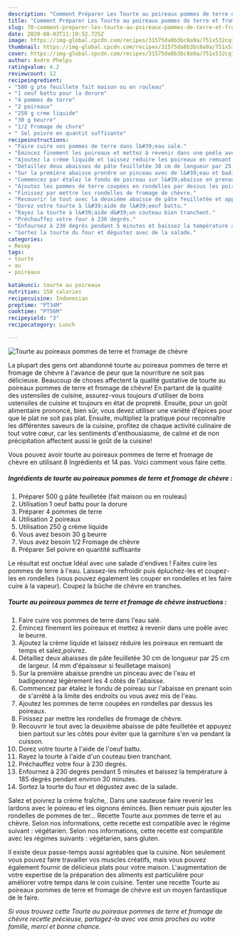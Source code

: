 ```yaml
---
description: "Comment Préparer Les Tourte au poireaux pommes de terre et fromage de chèvre"
title: "Comment Préparer Les Tourte au poireaux pommes de terre et fromage de chèvre"
slug: 70-comment-preparer-les-tourte-au-poireaux-pommes-de-terre-et-fromage-de-chevre
date: 2020-08-03T11:19:52.725Z
image: https://img-global.cpcdn.com/recipes/31575da8b3bc8a9a/751x532cq70/tourte-au-poireaux-pommes-de-terre-et-fromage-de-chevre-photo-principale-de-la-recette.jpg
thumbnail: https://img-global.cpcdn.com/recipes/31575da8b3bc8a9a/751x532cq70/tourte-au-poireaux-pommes-de-terre-et-fromage-de-chevre-photo-principale-de-la-recette.jpg
cover: https://img-global.cpcdn.com/recipes/31575da8b3bc8a9a/751x532cq70/tourte-au-poireaux-pommes-de-terre-et-fromage-de-chevre-photo-principale-de-la-recette.jpg
author: Andre Phelps
ratingvalue: 4.2
reviewcount: 12
recipeingredient:
- "500 g pte feuillete fait maison ou en rouleau"
- "1 oeuf battu pour la dorure"
- "4 pommes de terre"
- "2 poireaux"
- "250 g crme liquide"
- "30 g beurre"
- "1/2 Fromage de chvre"
- " Sel poivre en quantit suffisante"
recipeinstructions:
- "Faire cuire vos pommes de terre dans l&#39;eau salé."
- "Émincez finement les poireaux et mettez à revenir dans une poêle avec le beurre."
- "Ajoutez la crème liquide et laissez réduire les poireaux en remuant de temps et salez,poivrez."
- "Détaillez deux abaisses de pâte feuilletée 30 cm de longueur par 25 cm de largeur. (4 mm d&#39;épaisseur si feuilletage maison)"
- "Sur la première abaisse prendre un pinceau avec de l&#39;eau et badigeonnez légèrement les 4 côtés de l&#39;abaisse."
- "Commencez par étalez le fondu de poireau sur l&#39;abaisse en prenant soin de s&#39;arrêté à la limite des endroits ou vous avez mis de l&#39;eau."
- "Ajoutez les pommes de terre coupées en rondelles par dessus les poireaux."
- "Finissez par mettre les rondelles de fromage de chèvre."
- "Recouvrir le tout avec la deuxième abaisse de pâte feuilletée et appuyez bien partout sur les côtés pour éviter que la garniture s&#39;en va pendant la cuisson."
- "Dorez votre tourte à l&#39;aide de l&#39;oeuf battu."
- "Rayez la tourte à l&#39;aide d&#39;un couteau bien tranchant."
- "Préchauffez votre four à 230 degrés."
- "Enfournez à 230 degrés pendant 5 minutes et baissez la température à 185 degrés pendant environ 30 minutes."
- "Sortez la tourte du four et dégustez avec de la salade."
categories:
- Resep
tags:
- tourte
- au
- poireaux

katakunci: tourte au poireaux 
nutrition: 158 calories
recipecuisine: Indonesian
preptime: "PT34M"
cooktime: "PT56M"
recipeyield: "3"
recipecategory: Lunch

---
```



![Tourte au poireaux pommes de terre et fromage de chèvre](https://img-global.cpcdn.com/recipes/31575da8b3bc8a9a/751x532cq70/tourte-au-poireaux-pommes-de-terre-et-fromage-de-chevre-photo-principale-de-la-recette.jpg)

La plupart des gens ont abandonné tourte au poireaux pommes de terre et fromage de chèvre à l'avance de peur que la nourriture ne soit pas délicieuse. Beaucoup de choses affectent la qualité gustative de tourte au poireaux pommes de terre et fromage de chèvre! En partant de la qualité des ustensiles de cuisine, assurez-vous toujours d'utiliser de bons ustensiles de cuisine et toujours en état de propreté. Ensuite, pour un goût alimentaire prononcé, bien sûr, vous devez utiliser une variété d'épices pour que le plat ne soit pas plat. Ensuite, multipliez la pratique pour reconnaître les différentes saveurs de la cuisine, profitez de chaque activité culinaire de tout votre cœur, car les sentiments d'enthousiasme, de calme et de non précipitation affectent aussi le goût de la cuisine!

<!--inarticleads1-->

Vous pouvez avoir tourte au poireaux pommes de terre et fromage de chèvre en utilisant 8 Ingrédients et 14 pas. Voici comment vous faire cette.

##### Ingrédients de tourte au poireaux pommes de terre et fromage de chèvre :

1. Préparer 500 g pâte feuilletée (fait maison ou en rouleau)
1. Utilisation 1 oeuf battu pour la dorure
1. Préparer 4 pommes de terre
1. Utilisation 2 poireaux
1. Utilisation 250 g crème liquide
1. Vous avez besoin 30 g beurre
1. Vous avez besoin 1/2 Fromage de chèvre
1. Préparer  Sel poivre en quantité suffisante


Le résultat est onctue Idéal avec une salade d&#39;endives ! Faites cuire les pommes de terre à l&#39;eau. Laissez-les refroidir puis épluchez-les et coupez-les en rondelles (vous pouvez également les couper en rondelles et les faire cuire à la vapeur). Coupez la bûche de chèvre en tranches. 

<!--inarticleads2-->

##### Tourte au poireaux pommes de terre et fromage de chèvre instructions :

1. Faire cuire vos pommes de terre dans l&#39;eau salé.
1. Émincez finement les poireaux et mettez à revenir dans une poêle avec le beurre.
1. Ajoutez la crème liquide et laissez réduire les poireaux en remuant de temps et salez,poivrez.
1. Détaillez deux abaisses de pâte feuilletée 30 cm de longueur par 25 cm de largeur. (4 mm d&#39;épaisseur si feuilletage maison)
1. Sur la première abaisse prendre un pinceau avec de l&#39;eau et badigeonnez légèrement les 4 côtés de l&#39;abaisse.
1. Commencez par étalez le fondu de poireau sur l&#39;abaisse en prenant soin de s&#39;arrêté à la limite des endroits ou vous avez mis de l&#39;eau.
1. Ajoutez les pommes de terre coupées en rondelles par dessus les poireaux.
1. Finissez par mettre les rondelles de fromage de chèvre.
1. Recouvrir le tout avec la deuxième abaisse de pâte feuilletée et appuyez bien partout sur les côtés pour éviter que la garniture s&#39;en va pendant la cuisson.
1. Dorez votre tourte à l&#39;aide de l&#39;oeuf battu.
1. Rayez la tourte à l&#39;aide d&#39;un couteau bien tranchant.
1. Préchauffez votre four à 230 degrés.
1. Enfournez à 230 degrés pendant 5 minutes et baissez la température à 185 degrés pendant environ 30 minutes.
1. Sortez la tourte du four et dégustez avec de la salade.


Salez et poivrez la crème fraîche,. Dans une sauteuse faire revenir les lardons avec le poireau et les oignons émincés. Bien remuer puis ajouter les rondelles de pommes de ter… Recette Tourte aux pommes de terre et au chèvre. Selon nos informations, cette recette est compatible avec le régime suivant : végétarien. Selon nos informations, cette recette est compatible avec les régimes suivants : végétarien, sans gluten. 

<!--inarticleads1-->

<p>
Il existe deux passe-temps aussi agréables que la cuisine. Non seulement vous pouvez faire travailler vos muscles créatifs, mais vous pouvez également fournir de délicieux plats pour votre maison. L'augmentation de votre expertise de la préparation des aliments est particulière pour améliorer votre temps dans le coin cuisine. Tenter une recette Tourte au poireaux pommes de terre et fromage de chèvre est un moyen fantastique de le faire.
</p>

<p>
<i>Si vous trouvez cette Tourte au poireaux pommes de terre et fromage de chèvre recette précieuse, partagez-la avec vos amis proches ou votre famille, merci et bonne chance.</i>
</p>
